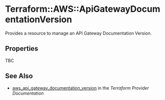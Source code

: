 # Terraform::AWS::ApiGatewayDocumentationVersion

Provides a resource to manage an API Gateway Documentation Version.

## Properties

TBC

## See Also

* [aws_api_gateway_documentation_version](https://www.terraform.io/docs/providers/aws/r/api_gateway_documentation_version.html) in the _Terraform Provider Documentation_